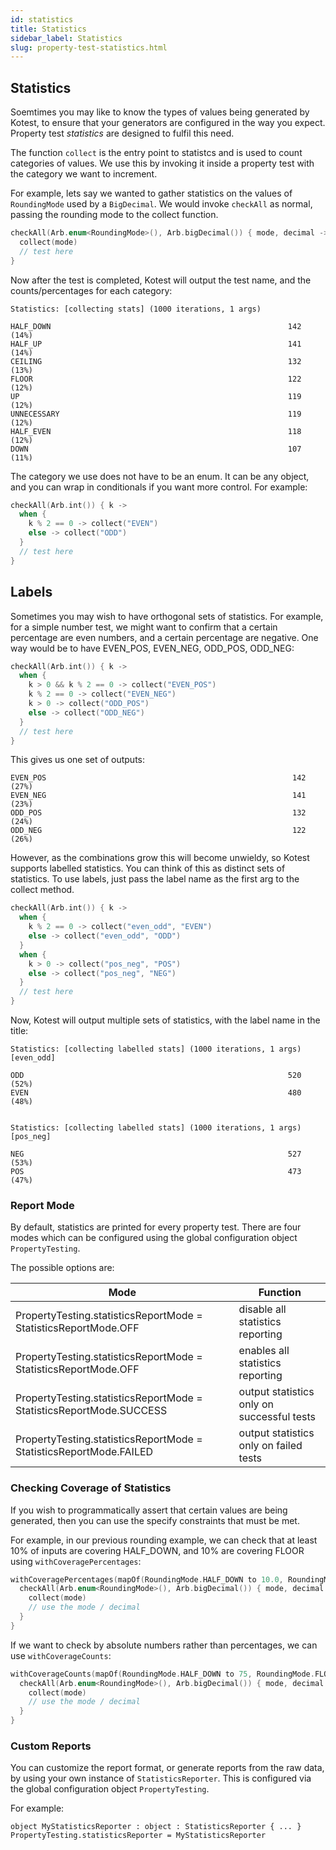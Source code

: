 ```yaml
---
id: statistics
title: Statistics
sidebar_label: Statistics
slug: property-test-statistics.html
---
```


## Statistics

Soemtimes you may like to know the types of values being generated by Kotest, to ensure that your generators are
configured in the way you expect. Property test _statistics_ are designed to fulfil this need.

The function `collect` is the entry point to statistcs and is used to count categories of values.
We use this by invoking it inside a property test with the category we want to increment.

For example, lets say we wanted to gather statistics on the values of `RoundingMode` used by a `BigDecimal`. We would
invoke `checkAll` as normal, passing the rounding mode to the collect function.

```kotlin
checkAll(Arb.enum<RoundingMode>(), Arb.bigDecimal()) { mode, decimal ->
  collect(mode)
  // test here
}
```

Now after the test is completed, Kotest will output the test name, and the counts/percentages for each category:

```
Statistics: [collecting stats] (1000 iterations, 1 args)

HALF_DOWN                                                     142 (14%)
HALF_UP                                                       141 (14%)
CEILING                                                       132 (13%)
FLOOR                                                         122 (12%)
UP                                                            119 (12%)
UNNECESSARY                                                   119 (12%)
HALF_EVEN                                                     118 (12%)
DOWN                                                          107 (11%)
```

The category we use does not have to be an enum. It can be any object, and you can wrap in conditionals if you want more
control. For example:

```kotlin
checkAll(Arb.int()) { k ->
  when {
    k % 2 == 0 -> collect("EVEN")
    else -> collect("ODD")
  }
  // test here
}
```

## Labels

Sometimes you may wish to have orthogonal sets of statistics. For example,
for a simple number test, we might want to confirm that a certain percentage are even numbers, and a certain percentage
are negative. One way would be to have EVEN_POS, EVEN_NEG, ODD_POS, ODD_NEG:

```kotlin
checkAll(Arb.int()) { k ->
  when {
    k > 0 && k % 2 == 0 -> collect("EVEN_POS")
    k % 2 == 0 -> collect("EVEN_NEG")
    k > 0 -> collect("ODD_POS")
    else -> collect("ODD_NEG")
  }
  // test here
}
```

This gives us one set of outputs:

```
EVEN_POS                                                       142 (27%)
EVEN_NEG                                                       141 (23%)
ODD_POS                                                        132 (24%)
ODD_NEG                                                        122 (26%)
```

However, as the combinations grow this will become unwieldy, so Kotest supports labelled statistics. You can think of
this as distinct sets of statistics. To use labels, just pass the label name as the first arg to the collect method.

```kotlin
checkAll(Arb.int()) { k ->
  when {
    k % 2 == 0 -> collect("even_odd", "EVEN")
    else -> collect("even_odd", "ODD")
  }
  when {
    k > 0 -> collect("pos_neg", "POS")
    else -> collect("pos_neg", "NEG")
  }
  // test here
}
```

Now, Kotest will output multiple sets of statistics, with the label name in the title:

```
Statistics: [collecting labelled stats] (1000 iterations, 1 args) [even_odd]

ODD                                                           520 (52%)
EVEN                                                          480 (48%)


Statistics: [collecting labelled stats] (1000 iterations, 1 args) [pos_neg]

NEG                                                           527 (53%)
POS                                                           473 (47%)
```


### Report Mode

By default, statistics are printed for every property test. There are four modes which can be configured using the global configuration object `PropertyTesting`.

The possible options are:

| Mode                                                                | Function                                   |
|---------------------------------------------------------------------|--------------------------------------------|
| PropertyTesting.statisticsReportMode = StatisticsReportMode.OFF     | disable all statistics reporting           |
| PropertyTesting.statisticsReportMode = StatisticsReportMode.OFF     | enables all statistics reporting           |
| PropertyTesting.statisticsReportMode = StatisticsReportMode.SUCCESS | output statistics only on successful tests |
| PropertyTesting.statisticsReportMode = StatisticsReportMode.FAILED  | output statistics only on failed tests     |


### Checking Coverage of Statistics

If you wish to programmatically assert that certain values are being generated, then you can use the specify constraints
that must be met.

For example, in our previous rounding example, we can check that at least 10% of inputs are covering HALF_DOWN, and 10%
are covering FLOOR using `withCoveragePercentages`:

```kotlin
withCoveragePercentages(mapOf(RoundingMode.HALF_DOWN to 10.0, RoundingMode.FLOOR to 10.0)) {
  checkAll(Arb.enum<RoundingMode>(), Arb.bigDecimal()) { mode, decimal ->
    collect(mode)
    // use the mode / decimal
  }
}
```

If we want to check by absolute numbers rather than percentages, we can use `withCoverageCounts`:

```kotlin
withCoverageCounts(mapOf(RoundingMode.HALF_DOWN to 75, RoundingMode.FLOOR to 75)) {
  checkAll(Arb.enum<RoundingMode>(), Arb.bigDecimal()) { mode, decimal ->
    collect(mode)
    // use the mode / decimal
  }
}
```

### Custom Reports

You can customize the report format, or generate reports from the raw data, by using your own instance of `StatisticsReporter`.
This is configured via the global configuration object `PropertyTesting`.

For example:

```
object MyStatisticsReporter : object : StatisticsReporter { ... }
PropertyTesting.statisticsReporter = MyStatisticsReporter
```
